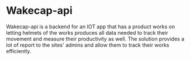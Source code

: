 # Wakecap-api
Wakecap-api is a backend for an IOT app that has a product works on letting helmets of the works produces all data needed to track their movement and measure their productivity as well. The solution provides a lot of report to the sites' admins and allow them to track their works efficiently.
